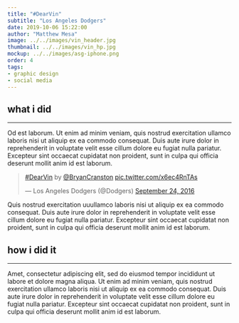 ```yaml
---
title: "#DearVin"
subtitle: "Los Angeles Dodgers"
date: 2019-10-06 15:22:00
author: "Matthew Mesa"
image: ../../images/vin_header.jpg
thumbnail: ../../images/vin_hp.jpg
mockup: ../../images/asg-iphone.png
order: 4
tags:
- graphic design
- social media
---
```


<h2 class="museo-700">what i did</h2>
                                
<hr class="green_to_blue_horizontal" />

Od est laborum. Ut enim ad minim veniam, quis nostrud exercitation ullamco laboris nisi ut aliquip ex ea commodo consequat. Duis aute irure dolor in reprehenderit in voluptate velit esse cillum dolore eu fugiat nulla pariatur. Excepteur sint occaecat cupidatat non proident, sunt in culpa qui officia deserunt mollit anim id est laborum.

<blockquote class="twitter-tweet"><p lang="und" dir="ltr"><a href="https://twitter.com/hashtag/DearVin?src=hash&amp;ref_src=twsrc%5Etfw">#DearVin</a> by <a href="https://twitter.com/BryanCranston?ref_src=twsrc%5Etfw">@BryanCranston</a> <a href="https://t.co/x6ec4RnTAs">pic.twitter.com/x6ec4RnTAs</a></p>&mdash; Los Angeles Dodgers (@Dodgers) <a href="https://twitter.com/Dodgers/status/779802385237409792?ref_src=twsrc%5Etfw">September 24, 2016</a></blockquote>

Quis nostrud exercitation uuullamco laboris nisi ut aliquip ex ea commodo consequat. Duis aute irure dolor in reprehenderit in voluptate velit esse cillum dolore eu fugiat nulla pariatur. Excepteur sint occaecat cupidatat non proident, sunt in culpa qui officia deserunt mollit anim id est laborum.

<h2 class="museo-700">how i did it</h2>
                                
<hr class="green_to_blue_horizontal" />

Amet, consectetur adipiscing elit, sed do eiusmod tempor incididunt ut labore et dolore magna aliqua. Ut enim ad minim veniam, quis nostrud exercitation ullamco laboris nisi ut aliquip ex ea commodo consequat. Duis aute irure dolor in reprehenderit in voluptate velit esse cillum dolore eu fugiat nulla pariatur. Excepteur sint occaecat cupidatat non proident, sunt in culpa qui officia deserunt mollit anim id est laborum.

